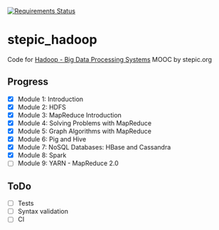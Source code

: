 [![Requirements Status](https://requires.io/github/lancelote/stepic_hadoop/requirements.svg?branch=master)](https://requires.io/github/lancelote/stepic_hadoop/requirements/?branch=master)

# stepic_hadoop

Code for [Hadoop - Big Data Processing Systems](https://stepic.org/course/Hadoop-%D0%A1%D0%B8%D1%81%D1%82%D0%B5%D0%BC%D0%B0-%D0%B4%D0%BB%D1%8F-%D0%BE%D0%B1%D1%80%D0%B0%D0%B1%D0%BE%D1%82%D0%BA%D0%B8-%D0%B1%D0%BE%D0%BB%D1%8C%D1%88%D0%B8%D1%85-%D0%BE%D0%B1%D1%8A%D0%B5%D0%BC%D0%BE%D0%B2-%D0%B4%D0%B0%D0%BD%D0%BD%D1%8B%D1%85-150)
MOOC by stepic.org

## Progress

- [x] Module 1: Introduction
- [x] Module 2: HDFS
- [x] Module 3: MapReduce Introduction
- [x] Module 4: Solving Problems with MapReduce
- [x] Module 5: Graph Algorithms with MapReduce
- [x] Module 6: Pig and Hive
- [x] Module 7: NoSQL Databases: HBase and Cassandra
- [x] Module 8: Spark
- [ ] Module 9: YARN - MapReduce 2.0

## ToDo

- [ ] Tests
- [ ] Syntax validation
- [ ] CI
